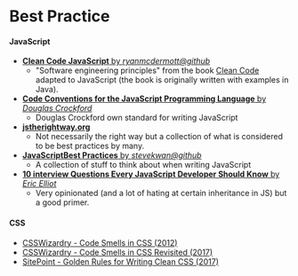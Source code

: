 # Best Practice

#### JavaScript 

* [__Clean Code JavaScript__ by _ryanmcdermott@github_](https://github.com/ryanmcdermott/clean-code-javascript)
    - "Software engineering principles" from the book [Clean Code](https://www.amazon.com/Clean-Code-Handbook-Software-Craftsmanship/dp/0132350882) adapted to JavaScript (the book is originally written with examples in Java).
* [__Code Conventions for the JavaScript Programming Language__ by _Douglas Crockford_](http://javascript.crockford.com/code.html)
    - Douglas Crockford own standard for writing JavaScript
* [__jstherightway.org__](http://jstherightway.org/)
    -  Not necessarily the right way but a collection of what is considered to be best practices by many.
* [__JavaScriptBest Practices__  by _stevekwan@github_](https://github.com/stevekwan/best-practices/blob/master/javascript/best-practices.md)
    - A collection of stuff to think about when writing JavaScript
* [__10 interview Questions Every JavaScript Developer Should Know__ by _Eric Elliot_](https://medium.com/javascript-scene/10-interview-questions-every-javascript-developer-should-know-6fa6bdf5ad95#.qcy8ey1ky)
    - Very opinionated (and a lot of hating at certain inheritance in JS) but a good primer.

#### CSS

* [CSSWizardry - Code Smells in CSS (2012)](https://csswizardry.com/2012/11/code-smells-in-css/)
* [CSSWizardry - Code Smells in CSS Revisited (2017)](https://csswizardry.com/2017/02/code-smells-in-css-revisited/)
* [SitePoint - Golden Rules for Writing Clean CSS (2017)](https://www.sitepoint.com/golden-guidelines-for-writing-clean-css/) 